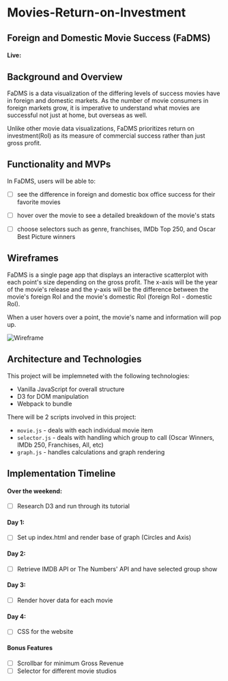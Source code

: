 # Movies-Return-on-Investment

## Foreign and Domestic Movie Success (FaDMS)
#### Live:

## Background and Overview
  FaDMS is a data visualization of the differing levels of success movies have in foreign and domestic markets. As the number of movie consumers in foreign markets grow, it is imperative to understand what movies are successful not just at home, but overseas as well.

  Unlike other movie data visualizations, FaDMS prioritizes return on investment(RoI) as its measure of commercial success rather than just gross profit.


## Functionality and MVPs
   In FaDMS, users will be able to:

  - [ ] see the difference in foreign and domestic box office success for their favorite movies
  - [ ] hover over the movie to see a detailed breakdown of the movie's stats
  - [ ] choose selectors such as genre, franchises, IMDb Top 250, and Oscar Best Picture winners


## Wireframes
  FaDMS is a single page app that displays an interactive scatterplot with each point's size depending on the gross profit. The x-axis will be the year of the movie's release and the y-axis will be the difference between the movie's foreign RoI and the movie's domestic RoI (foreign RoI - domestic RoI).

  When a user hovers over a point, the movie's name and information will pop up.

![Wireframe](http://res.cloudinary.com/annaoh/image/upload/v1512370298/JavaScript_Project_Wireframe_reumum.png)


## Architecture and Technologies
This project will be implemneted with the following technologies:
* Vanilla JavaScript for overall structure
* D3 for DOM manipulation
* Webpack to bundle

There will be 2 scripts involved in this project:
* `movie.js` - deals with each individual movie item
* `selector.js` - deals with handling which group to call (Oscar Winners, IMDb 250, Franchises, All, etc)
* `graph.js` - handles calculations and graph rendering


## Implementation Timeline
#### Over the weekend:
- [ ] Research D3 and run through its tutorial
#### Day 1:
- [ ] Set up index.html and render base of graph (Circles and Axis)
#### Day 2:
- [ ] Retrieve IMDB API or The Numbers' API and have selected group show
#### Day 3:
- [ ] Render hover data for each movie
#### Day 4:
- [ ] CSS for the website
#### Bonus Features
- [ ] Scrollbar for minimum Gross Revenue
- [ ] Selector for different movie studios
